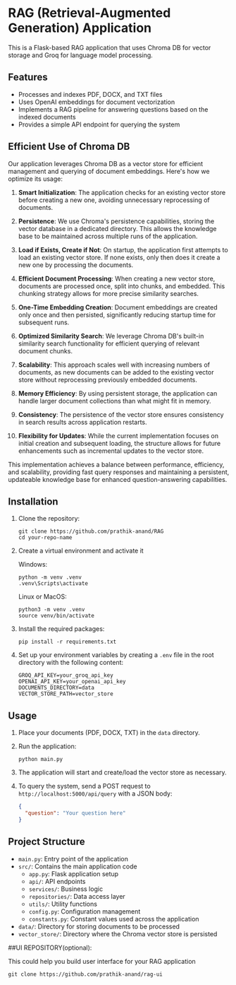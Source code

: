 # RAG (Retrieval-Augmented Generation) Application

This is a Flask-based RAG application that uses Chroma DB for vector storage and Groq for language model processing.

## Features

- Processes and indexes PDF, DOCX, and TXT files
- Uses OpenAI embeddings for document vectorization
- Implements a RAG pipeline for answering questions based on the indexed documents
- Provides a simple API endpoint for querying the system

## Efficient Use of Chroma DB

Our application leverages Chroma DB as a vector store for efficient management and querying of document embeddings. Here's how we optimize its usage:

1. **Smart Initialization**: The application checks for an existing vector store before creating a new one, avoiding unnecessary reprocessing of documents.

2. **Persistence**: We use Chroma's persistence capabilities, storing the vector database in a dedicated directory. This allows the knowledge base to be maintained across multiple runs of the application.

3. **Load if Exists, Create if Not**: On startup, the application first attempts to load an existing vector store. If none exists, only then does it create a new one by processing the documents.

4. **Efficient Document Processing**: When creating a new vector store, documents are processed once, split into chunks, and embedded. This chunking strategy allows for more precise similarity searches.

5. **One-Time Embedding Creation**: Document embeddings are created only once and then persisted, significantly reducing startup time for subsequent runs.

6. **Optimized Similarity Search**: We leverage Chroma DB's built-in similarity search functionality for efficient querying of relevant document chunks.

7. **Scalability**: This approach scales well with increasing numbers of documents, as new documents can be added to the existing vector store without reprocessing previously embedded documents.

8. **Memory Efficiency**: By using persistent storage, the application can handle larger document collections than what might fit in memory.

9. **Consistency**: The persistence of the vector store ensures consistency in search results across application restarts.

10. **Flexibility for Updates**: While the current implementation focuses on initial creation and subsequent loading, the structure allows for future enhancements such as incremental updates to the vector store.

This implementation achieves a balance between performance, efficiency, and scalability, providing fast query responses and maintaining a persistent, updateable knowledge base for enhanced question-answering capabilities.


## Installation

1. Clone the repository:
   ```
   git clone https://github.com/prathik-anand/RAG
   cd your-repo-name
   ```

2. Create a virtual environment and activate it

   Windows:
   ```
   python -m venv .venv
   .venv\Scripts\activate
   ```
   Linux or MacOS:
   ```
   python3 -m venv .venv
   source venv/bin/activate
   ```

3. Install the required packages:
   ```
   pip install -r requirements.txt
   ```

4. Set up your environment variables by creating a `.env` file in the root directory with the following content:
   ```
   GROQ_API_KEY=your_groq_api_key
   OPENAI_API_KEY=your_openai_api_key
   DOCUMENTS_DIRECTORY=data
   VECTOR_STORE_PATH=vector_store
   ```

## Usage

1. Place your documents (PDF, DOCX, TXT) in the `data` directory.

2. Run the application:
   ```
   python main.py
   ```

3. The application will start and create/load the vector store as necessary.

4. To query the system, send a POST request to `http://localhost:5000/api/query` with a JSON body:
   ```json
   {
     "question": "Your question here"
   }
   ```

## Project Structure

- `main.py`: Entry point of the application
- `src/`: Contains the main application code
  - `app.py`: Flask application setup
  - `api/`: API endpoints
  - `services/`: Business logic
  - `repositories/`: Data access layer
  - `utils/`: Utility functions
  - `config.py`: Configuration management
  - `constants.py`: Constant values used across the application
- `data/`: Directory for storing documents to be processed
- `vector_store/`: Directory where the Chroma vector store is persisted

##UI REPOSITORY(optional):

This could help you build user interface for your RAG application
```
git clone https://github.com/prathik-anand/rag-ui
```
